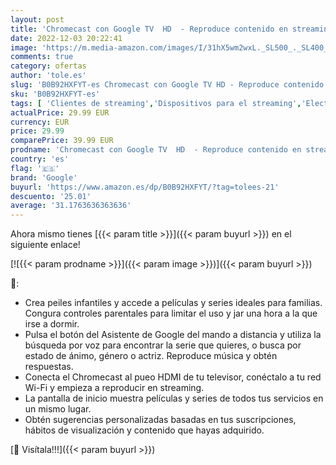 ```yaml
---
layout: post
title: 'Chromecast con Google TV  HD  - Reproduce contenido en streaming en el televisor con el mando de control por voz - Películas  series en HD'
date: 2022-12-03 20:22:41
image: 'https://m.media-amazon.com/images/I/31hX5wm2wxL._SL500_._SL400_.jpg'
comments: true
category: ofertas
author: 'tole.es'
slug: 'B0B92HXFYT-es Chromecast con Google TV HD - Reproduce contenido en...'
sku: 'B0B92HXFYT-es'
tags: [ 'Clientes de streaming','Dispositivos para el streaming','Electrónica','Equipos de audio y Hi-Fi','google','televisor','🇪🇸', ]
actualPrice: 29.99 EUR
currency: EUR
price: 29.99
comparePrice: 39.99 EUR
prodname: 'Chromecast con Google TV  HD  - Reproduce contenido en streaming en el televisor con el mando de control por voz - Películas  series en HD'
country: 'es'
flag: '🇪🇸'
brand: 'Google'
buyurl: 'https://www.amazon.es/dp/B0B92HXFYT/?tag=tolees-21'
descuento: '25.01'
average: '31.1763636363636'
---
```


Ahora mismo tienes [{{< param title >}}]({{< param buyurl >}}) en el siguiente enlace!

[![{{< param prodname >}}]({{< param image >}})]({{< param buyurl >}})

🔎:

- Crea peiles infantiles y accede a películas y series ideales para familias. Congura controles parentales para limitar el uso y jar una hora a la que irse a dormir.
- Pulsa el botón del Asistente de Google del mando a distancia y utiliza la búsqueda por voz para encontrar la serie que quieres, o busca por estado de ánimo, género o actriz. Reproduce música y obtén respuestas.
- Conecta el Chromecast al pueo HDMI de tu televisor, conéctalo a tu red Wi-Fi y empieza a reproducir en streaming.
- La pantalla de inicio muestra películas y series de todos tus servicios en un mismo lugar.
- Obtén sugerencias personalizadas basadas en tus suscripciones, hábitos de visualización y contenido que hayas adquirido.

[🛒 Visítala!!!]({{< param buyurl >}})
